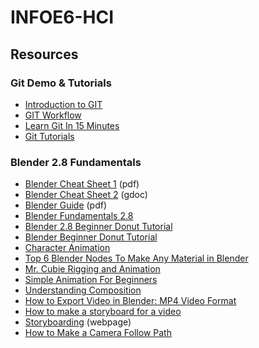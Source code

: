 # INFOE6-HCI
## Resources
### Git Demo & Tutorials
* [Introduction to GIT](https://www.youtube.com/watch?v=ISKr-W1wWqY)
* [GIT Workflow](https://www.youtube.com/watch?v=3a2x1iJFJWc)
* [Learn Git In 15 Minutes](https://www.youtube.com/watch?v=USjZcfj8yxE)
* [Git Tutorials](https://www.atlassian.com/git/tutorials)
### Blender 2.8 Fundamentals
* [Blender Cheat Sheet 1](https://github.com/clrscr0/INFOE6-HCI/blob/main/cgcookie_blender_hotkeys.v1.pdf) (pdf)
* [Blender Cheat Sheet 2](https://docs.google.com/document/d/1zPBgZAdftWa6WVa7UIFUqW_7EcqOYE0X743RqFuJL3o/edit#heading=h.ftqi9ub1gec3) (gdoc)
* [Blender Guide](https://github.com/clrscr0/INFOE6-HCI/blob/main/Blender%20Assets/Blender%20Guide.pdf) (pdf)
* [Blender Fundamentals 2.8](https://www.youtube.com/watch?v=MF1qEhBSfq4&list=PLa1F2ddGya_-UvuAqHAksYnB0qL9yWDO6)
* [Blender 2.8 Beginner Donut Tutorial](https://www.youtube.com/playlist?list=PLjEaoINr3zgEq0u2MzVgAaHEBt--xLB6U)
* [Blender Beginner Donut Tutorial](https://www.youtube.com/watch?v=nIoXOplUvAw&list=PLjEaoINr3zgFX8ZsChQVQsuDSjEqdWMAD&ab_channel=BlenderGuru)
* [Character Animation](https://www.youtube.com/watch?v=SBYb1YmaOMY&ab_channel=CGGeek)
* [Top 6 Blender Nodes To Make Any Material in Blender](https://www.youtube.com/watch?v=yffWd4kI51Q)
* [Mr. Cubie Rigging and Animation](https://www.youtube.com/watch?v=4z7G4TyKE9g&list=PLcJZEh3VVmz7FfyKPxunuCmfBLnpO1Lcy)
* [Simple Animation For Beginners](https://www.youtube.com/watch?v=Dyj0sJVd3Lw)
* [Understanding Composition](https://www.youtube.com/watch?v=O8i7OKbWmRM)
* [How to Export Video in Blender: MP4 Video Format](https://www.youtube.com/watch?v=3eJmISziyIY)
* [How to make a storyboard for a video](https://www.youtube.com/watch?v=dnlQN_L5HC0)
* [Storyboarding](https://www.toolshero.com/problem-solving/storyboard/) (webpage)
* [How to Make a Camera Follow Path](https://www.youtube.com/watch?v=1oD3gSX3ICM)
